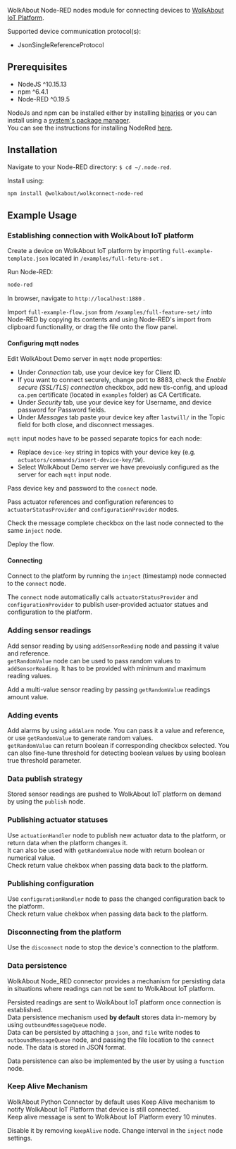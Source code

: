 WolkAbout Node-RED nodes module for connecting devices to [WolkAbout IoT Platform](https://demo.wolkabout.com/).

Supported device communication protocol(s):
* JsonSingleReferenceProtocol

## Prerequisites

* NodeJS ^10.15.13
* npm ^6.4.1
* Node-RED ^0.19.5

NodeJs and npm can be installed either by installing [binaries](https://nodejs.org/en/download/) or you can install using a [system's package manager](https://nodejs.org/en/download/package-manager/).<br>
You can see the instructions for installing NodeRed [here](https://nodered.org/docs/getting-started/installation).

## Installation

Navigate to your Node-RED directory: ```$ cd ~/.node-red```.

Install using:

```sh
npm install @wolkabout/wolkconnect-node-red
```

## Example Usage

### Establishing connection with WolkAbout IoT platform

Create a device on WolkAbout IoT platform by importing ```full-example-template.json``` located in ```/examples/full-feture-set``` .<br>

Run Node-RED:

```sh
node-red
```

In browser, navigate to ```http://localhost:1880``` .

Import ```full-example-flow.json``` from ```/examples/full-feature-set/``` into Node-RED by copying its contents and using Node-RED's import from clipboard functionality, or drag the file onto the flow panel. 

#### Configuring mqtt nodes

Edit WolkAbout Demo server in ```mqtt``` node properties:

- Under *Connection* tab, use your device key for Client ID.
- If you want to connect securely, change port to 8883, check the *Enable secure (SSL/TLS) connection* checkbox, add new tls-config, and upload ```ca.pem``` certificate (located in ```examples``` folder) as CA Certificate.
- Under *Security* tab, use your device key for Username, and device password for Password fields.
- Under *Messages* tab paste your device key after ```lastwill/``` in the Topic field for both close, and disconnect messages.

```mqtt``` input nodes have to be passed separate topics for each node:

- Replace ```device-key``` string in topics with your device key (e.g. ```actuators/commands/insert-device-key/SW```).
- Select WolkAbout Demo server we have prevoiusly configured as the server for each ```mqtt``` input node.

Pass device key and password to the ```connect``` node.

Pass actuator references and configuration references to ```actuatorStatusProvider``` and ```configurationProvider``` nodes.

Check the message complete checkbox on the last node connected to the same ```inject``` node.

Deploy the flow.

#### Connecting

Connect to the platform by running the ```inject``` (timestamp) node connected to the ```connect``` node.

The ```connect``` node automatically calls ```actuatorStatusProvider``` and ```configurationProvider```  to publish user-provided actuator statues and configuration to the platform.

### Adding sensor readings

Add sensor reading by using ```addSensorReading``` node and passing it value and reference.<br>
```getRandomValue``` node can be used to pass random values to ```addSensorReading```. It has to be provided with minimum and maximum reading values.

Add a multi-value sensor reading by passing ```getRandomValue``` readings amount value.

### Adding events

Add alarms by using ```addAlarm``` node. You can pass it a value and reference, or use ```getRandomValue``` to generate random values.<br>
```getRandomValue``` can return boolean if corresponding checkbox selected. You can also fine-tune threshold for detecting boolean values by using boolean true threshold parameter.

### Data publish strategy

Stored sensor readings are pushed to WolkAbout IoT platform on demand by using the ```publish``` node.

### Publishing actuator statuses

Use ```actuationHandler``` node to publish new actuator data to the platform, or return data when the platform changes it.<br>
It can also be used with ```getRandomValue``` node with return boolean or numerical value.<br>
Check return value chekbox when passing data back to the platform.

### Publishing configuration

Use ```configurationHandler``` node to pass the changed configuration back to the platform.<br>
Check return value chekbox when passing data back to the platform.

### Disconnecting from the platform

Use the ```disconnect``` node to stop the device's connection to the platform.

### Data persistence

WolkAbout Node_RED connector provides a mechanism for persisting data in situations where readings can not be sent to WolkAbout IoT platform.<br>

Persisted readings are sent to WolkAbout IoT platform once connection is established.<br>
Data persistence mechanism used **by default** stores data in-memory by using ```outboundMessageQueue``` node.<br>
Data can be persisted by attaching a ```json```, and ```file``` write nodes to ```outboundMessageQueue``` node, and passing the file location to the ```connect``` node. The data is stored in JSON format.<br>

Data persistence can also be implemented by the user by using a ```function``` node.<br>

### Keep Alive Mechanism

WolkAbout Python Connector by default uses Keep Alive mechanism to notify WolkAbout IoT Platform that device is still connected.<br>
Keep alive message is sent to WolkAbout IoT Platform every 10 minutes.<br>

Disable it by removing ```keepAlive``` node. Change interval in the ```inject``` node settings.
